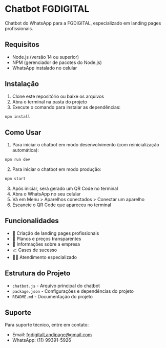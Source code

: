 # Chatbot FGDIGITAL

Chatbot do WhatsApp para a FGDIGITAL, especializado em landing pages profissionais.

## Requisitos

- Node.js (versão 14 ou superior)
- NPM (gerenciador de pacotes do Node.js)
- WhatsApp instalado no celular

## Instalação

1. Clone este repositório ou baixe os arquivos
2. Abra o terminal na pasta do projeto
3. Execute o comando para instalar as dependências:

```bash
npm install
```

## Como Usar

1. Para iniciar o chatbot em modo desenvolvimento (com reinicialização automática):

```bash
npm run dev
```

2. Para iniciar o chatbot em modo produção:

```bash
npm start
```

3. Após iniciar, será gerado um QR Code no terminal
4. Abra o WhatsApp no seu celular
5. Vá em Menu > Aparelhos conectados > Conectar um aparelho
6. Escaneie o QR Code que apareceu no terminal

## Funcionalidades

- 🎨 Criação de landing pages profissionais
- 💎 Planos e preços transparentes
- 📖 Informações sobre a empresa
- 📈 Cases de sucesso
- 👨‍💻 Atendimento especializado

## Estrutura do Projeto

- `chatbot.js` - Arquivo principal do chatbot
- `package.json` - Configurações e dependências do projeto
- `README.md` - Documentação do projeto

## Suporte

Para suporte técnico, entre em contato:

- Email: fgdigitalLandipage@gmail.com
- WhatsApp: (11) 99391-5926
